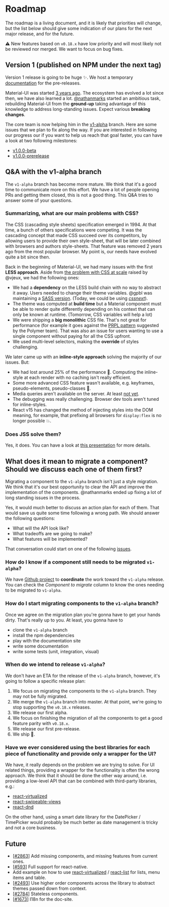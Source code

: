 # Roadmap

The roadmap is a living document, and it is likely that priorities will change, but the list below should give some indication of our plans for the next major release, and for the future.

:warning: New features based on `v0.18.x` have low priority and will most likely not be reviewed nor merged. We want to focus on bug fixes.

## Version 1 (published on NPM under the next tag)

Version 1 release is going to be huge :sparkles:.
We host a temporary [documentation](https://material-ui-1dab0.firebaseapp.com) for the pre-releases.

Material-UI was started [3 years ago](https://github.com/callemall/material-ui/commit/28b768913b75752ecf9b6bb32766e27c241dbc46).
The ecosystem has evolved a lot since then, we have also learned a lot.
[@nathanmarks](https://github.com/nathanmarks/) started an ambitious task, rebuilding Material-UI from the **ground-up**
taking advantage of this knowledge to address long-standing issues.
Expect various **breaking changes**.

The core team is now helping him in the [v1-alpha](https://github.com/callemall/material-ui/tree/v1-alpha) branch.
Here are some issues that we plan to fix along the way. If you are interested in following our progress our if you want to help us reach that goal faster, you can have a look at two following milestones:
- [v1.0.0-beta](https://github.com/callemall/material-ui/milestone/22)
- [v1.0.0-prerelease](https://github.com/callemall/material-ui/milestone/14)

## Q&A with the v1-alpha branch

The `v1-alpha` branch has become more mature.
We think that it's a good time to communicate more on this effort.
We have a lot of people opening PRs and getting them closed, this is not a good thing.
This Q&A tries to answer some of your questions.

### Summarizing, what are our main problems with CSS?

The CSS (cascading style sheets) specification emerged in 1994.
At that time, a bunch of others specifications were competing.
It was the cascading concept that made CSS succeed over its competitors, by allowing users to provide their own style-sheet, that will be later combined with browsers and authors style-sheets.
That feature was removed 2 years ago from the most popular browser.
My point is, our needs have evolved quite a bit since then.

Back in the beginning of Material-UI, we had many issues with the first **LESS approach**.
Aside from [the problem with CSS at scale](https://speakerdeck.com/vjeux/react-css-in-js) raised by @vjeux, we had the following ones:
- We had a **dependency** on the LESS build chain with no way to abstract it away.
Users needed to change their theme variables. @gpbl was maintaining a [SASS version]( https://github.com/gpbl/material-ui-sass). (Today, we could be using *[cssnext](http://cssnext.io/)*).
- The theme was computed at **build time** but a Material component must be able to render quite differently depending on his context that can only be known at runtime.
(Tomorrow, CSS variables will help a lot)
- We were shipping a **big monolithic** CSS file.
That's not great for performance (for example it goes against the [PRPL pattern](https://www.polymer-project.org/1.0/toolbox/server) suggested by the Polymer team).
That was also an issue for users wanting to use a single component without paying for all the CSS upfront.
- We used multi-level selectors, making the **override** of styles challenging.

We later came up with an **inline-style approach** solving the majority of our issues.
But:
- We had lost around 25% of the performance :turtle:.
Computing the inline-style at each render with no caching isn't really efficient.
- Some more advanced CSS feature wasn't available, e.g. keyframes, pseudo-elements, pseudo-classes :nail_care:.
- Media queries aren't available on the server. At least [not yet](http://caniuse.com/#feat=client-hints-dpr-width-viewport).
- The debugging was really challenging. Browser dev tools aren't tuned for inline-styles.
- React v15 has changed the method of injecting styles into the DOM meaning, for example, that prefixing all browsers for `display:flex` is no longer possible :boom:.

### Does JSS solve them?

Yes, it does. You can have a look at [this presentation](https://github.com/oliviertassinari/a-journey-toward-better-style) for more details.

## What does it mean to migrate a component? Should we discuss each one of them first?

Migrating a component to the `v1-alpha` branch isn't just a style migration.
We think that it's our best opportunity to clear the API and improve the implementation of the components.
@nathanmarks ended up fixing a lot of long standing issues in the process.

Yes, it would much better to discuss an action plan for each of them.
That would save us quite some time following a wrong path.
We should answer the following questions:
- What will the API look like?
- What tradeoffs are we going to make?
- What features will be implemented?

That conversation could start on one of the following [issues](https://github.com/callemall/material-ui/issues?q=is%3Aissue+is%3Aopen+label%3ARefactoring+label%3Anext).

### How do I know if a component still needs to be migrated `v1-alpha`?

We have [Github project](https://github.com/callemall/material-ui/projects/1) to **coordinate** the work toward the `v1-alpha` release.
You can check the *Component to migrate* column to know the ones needing to be migrated to `v1-alpha`.

### How do I start migrating components to the `v1-alpha` branch?

Once we agree on the migration plan you're gonna have to get your hands dirty.
That's really up to you. At least, you gonna have to
- clone the `v1-alpha` branch
- install the npm dependencies
- play with the documentation site
- write some documentation
- write some tests (unit, integration, visual)

### When do we intend to release `v1-alpha`?

We don't have an ETA for the release of the `v1-alpha` branch,
however, it's going to follow a specific release plan:

1. We focus on migrating the components to the `v1-alpha` branch. They may not be fully migrated.
2. We merge the `v1-alpha` branch into master.
At that point, we're going to stop supporting the `v0.18.x` releases.
3. We release our first alpha.
4. We focus on finishing the migration of all the components to get a good feature parity with `v0.18.x`.
5. We release our first pre-release.
6. We ship :100:.

### Have we ever considered using the best libraries for each piece of functionality and provide only a wrapper for the UI?

We have, it really depends on the problem we are trying to solve.
For UI related things, providing a wrapper for the functionality is often the wrong approach.
We think that it should be done the other way around, i.e. providing a low-level API that can be combined with third-party libraries, e.g.:
 - [react-virtualized](https://github.com/bvaughn/react-virtualized)
 - [react-swipeable-views](https://github.com/oliviertassinari/react-swipeable-views)
 - [react-dnd](https://github.com/gaearon/react-dnd)

On the other hand, using a smart date library for the DatePicker / TimePicker would probably be much better as date management is tricky and not a core business.

## Future

- [[#2863](https://github.com/callemall/material-ui/issues/2863)] Add missing components, and missing features from current ones.
- [[#593](https://github.com/callemall/material-ui/issues/593)] Full support for react-native.
- Add example on how to use [react-virtualized](https://github.com/bvaughn/react-virtualized) / [react-list](https://github.com/orgsync/react-list) for lists, menu items and table.
- [[#2493](https://github.com/callemall/material-ui/pull/2493)] Use higher order components across the library to abstract themes passed down from context.
- [[#2784](https://github.com/callemall/material-ui/issues/2784)] Stateless components.
- [[#1673](https://github.com/callemall/material-ui/issues/1673)] I18n for the doc-site.
